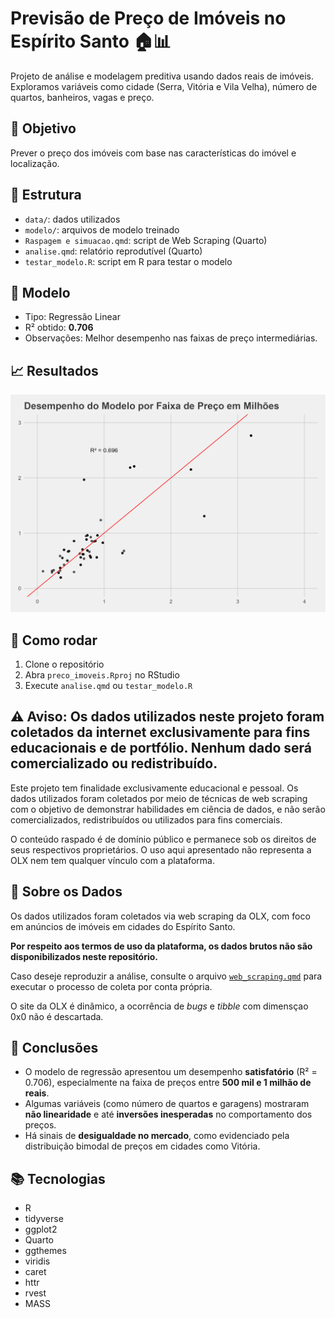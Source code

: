 # Previsão de Preço de Imóveis no Espírito Santo 🏠📊

Projeto de análise e modelagem preditiva usando dados reais de imóveis. Exploramos variáveis como cidade (Serra, Vitória e Vila Velha), número de quartos, banheiros, vagas e preço.

## 📌 Objetivo
Prever o preço dos imóveis com base nas características do imóvel e localização.

## 📁 Estrutura
- `data/`: dados utilizados
- `modelo/`: arquivos de modelo treinado
- `Raspagem e simuacao.qmd`: script de Web Scraping (Quarto)
- `analise.qmd`: relatório reprodutível (Quarto)
- `testar_modelo.R`: script em R para testar o modelo


## 🧪 Modelo
- Tipo: Regressão Linear
- R² obtido: **0.706**
- Observações: Melhor desempenho nas faixas de preço intermediárias.

## 📈 Resultados
![](modelo/performance.png)

## 🔧 Como rodar
1. Clone o repositório
2. Abra `preco_imoveis.Rproj` no RStudio
3. Execute `analise.qmd` ou `testar_modelo.R`

## ⚠️ Aviso: Os dados utilizados neste projeto foram coletados da internet exclusivamente para fins educacionais e de portfólio. Nenhum dado será comercializado ou redistribuído.

Este projeto tem finalidade exclusivamente educacional e pessoal.
Os dados utilizados foram coletados por meio de técnicas de web scraping com o objetivo de demonstrar habilidades em ciência de dados, e não serão comercializados, redistribuídos ou utilizados para fins comerciais.

O conteúdo raspado é de domínio público e permanece sob os direitos de seus respectivos proprietários.
O uso aqui apresentado não representa a OLX nem tem qualquer vínculo com a plataforma.

## 📁 Sobre os Dados

Os dados utilizados foram coletados via web scraping da OLX, com foco em anúncios de imóveis em cidades do Espírito Santo.  

**Por respeito aos termos de uso da plataforma, os dados brutos não são disponibilizados neste repositório.**

Caso deseje reproduzir a análise, consulte o arquivo [`web_scraping.qmd`](web_scraping.qmd) para executar o processo de coleta por conta própria.

O site da OLX é dinâmico, a ocorrência de _bugs_ e _tibble_ com dimensçao 0x0 não é descartada. 

## 📌 Conclusões

- O modelo de regressão apresentou um desempenho **satisfatório** (R² = 0.706), especialmente na faixa de preços entre **500 mil e 1 milhão de reais**.
- Algumas variáveis (como número de quartos e garagens) mostraram **não linearidade** e até **inversões inesperadas** no comportamento dos preços.
- Há sinais de **desigualdade no mercado**, como evidenciado pela distribuição bimodal de preços em cidades como Vitória.

## 📚 Tecnologias
- R
- tidyverse
- ggplot2
- Quarto
- ggthemes
- viridis
- caret
- httr
- rvest
- MASS
